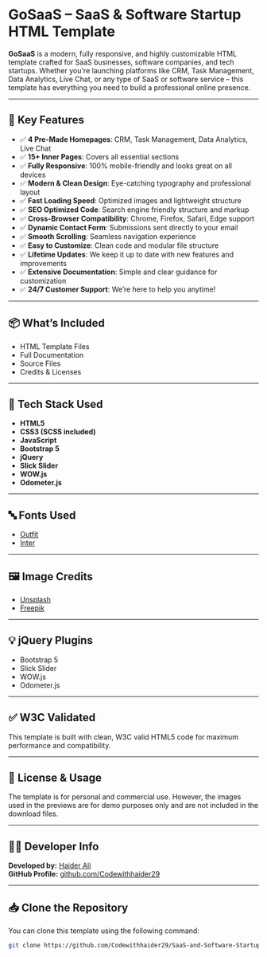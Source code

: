 # GoSaaS – SaaS & Software Startup HTML Template

**GoSaaS** is a modern, fully responsive, and highly customizable HTML template crafted for SaaS businesses, software companies, and tech startups. Whether you're launching platforms like CRM, Task Management, Data Analytics, Live Chat, or any type of SaaS or software service – this template has everything you need to build a professional online presence.

---

## 🚀 Key Features

- ✅ **4 Pre-Made Homepages**: CRM, Task Management, Data Analytics, Live Chat
- ✅ **15+ Inner Pages**: Covers all essential sections
- ✅ **Fully Responsive**: 100% mobile-friendly and looks great on all devices
- ✅ **Modern & Clean Design**: Eye-catching typography and professional layout
- ✅ **Fast Loading Speed**: Optimized images and lightweight structure
- ✅ **SEO Optimized Code**: Search engine friendly structure and markup
- ✅ **Cross-Browser Compatibility**: Chrome, Firefox, Safari, Edge support
- ✅ **Dynamic Contact Form**: Submissions sent directly to your email
- ✅ **Smooth Scrolling**: Seamless navigation experience
- ✅ **Easy to Customize**: Clean code and modular file structure
- ✅ **Lifetime Updates**: We keep it up to date with new features and improvements
- ✅ **Extensive Documentation**: Simple and clear guidance for customization
- ✅ **24/7 Customer Support**: We’re here to help you anytime!

---

## 📦 What’s Included

- HTML Template Files
- Full Documentation
- Source Files
- Credits & Licenses

---

## 🧰 Tech Stack Used

- **HTML5**
- **CSS3 (SCSS included)**
- **JavaScript**
- **Bootstrap 5**
- **jQuery**
- **Slick Slider**
- **WOW.js**
- **Odometer.js**

---

## 🔤 Fonts Used

- [Outfit](https://fonts.google.com/specimen/Outfit)
- [Inter](https://fonts.google.com/specimen/Inter)

---

## 🖼️ Image Credits

- [Unsplash](https://unsplash.com/)
- [Freepik](https://freepik.com/)

---

## 💡 jQuery Plugins

- Bootstrap 5
- Slick Slider
- WOW.js
- Odometer.js

---

## ✅ W3C Validated

This template is built with clean, W3C valid HTML5 code for maximum performance and compatibility.

---

## 📄 License & Usage

The template is for personal and commercial use. However, the images used in the previews are for demo purposes only and are not included in the download files.

---

## 👨‍💻 Developer Info

**Developed by:** [Haider Ali](https://github.com/Codewithhaider29)  
**GitHub Profile:** [github.com/Codewithhaider29](https://github.com/Codewithhaider29)

---

## 📥 Clone the Repository

You can clone this template using the following command:

```bash
git clone https://github.com/Codewithhaider29/SaaS-and-Software-Startup.git
